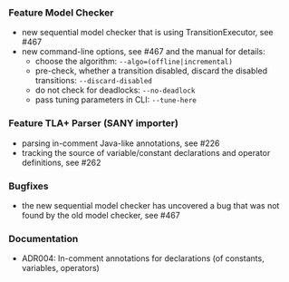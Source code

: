 <!-- NOTE:
     Release notes for unreleased changes go here, following this format:

        ### Feature Category 1

         * Change description, see #123

        ### Feature Category 2

         * Another change description, see #124

     DO NOT LEAVE A BLANK LINE BELOW THIS PREAMBLE -->
### Feature Model Checker

 * new sequential model checker that is using TransitionExecutor, see #467
 * new command-line options, see #467 and the manual for details:
   - choose the algorithm: `--algo=(offline|incremental)`
   - pre-check, whether a transition disabled, discard the disabled transitions: `--discard-disabled`
   - do not check for deadlocks: `--no-deadlock`
   - pass tuning parameters in CLI: `--tune-here`

### Feature TLA+ Parser (SANY importer)

  * parsing in-comment Java-like annotations, see #226
  * tracking the source of variable/constant declarations and operator definitions, see #262

### Bugfixes

 * the new sequential model checker has uncovered a bug that was not found
   by the old model checker, see #467

### Documentation

  * ADR004: In-comment annotations for declarations (of constants, variables, operators)
